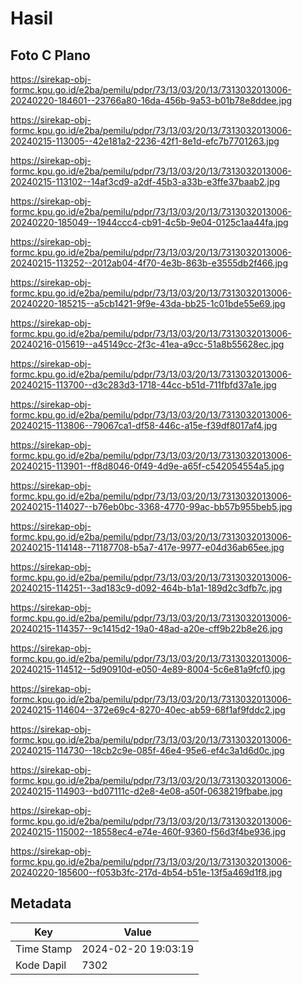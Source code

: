 # Hasil

## Foto C Plano

https://sirekap-obj-formc.kpu.go.id/e2ba/pemilu/pdpr/73/13/03/20/13/7313032013006-20240220-184601--23766a80-16da-456b-9a53-b01b78e8ddee.jpg

https://sirekap-obj-formc.kpu.go.id/e2ba/pemilu/pdpr/73/13/03/20/13/7313032013006-20240215-113005--42e181a2-2236-42f1-8e1d-efc7b7701263.jpg

https://sirekap-obj-formc.kpu.go.id/e2ba/pemilu/pdpr/73/13/03/20/13/7313032013006-20240215-113102--14af3cd9-a2df-45b3-a33b-e3ffe37baab2.jpg

https://sirekap-obj-formc.kpu.go.id/e2ba/pemilu/pdpr/73/13/03/20/13/7313032013006-20240220-185049--1944ccc4-cb91-4c5b-9e04-0125c1aa44fa.jpg

https://sirekap-obj-formc.kpu.go.id/e2ba/pemilu/pdpr/73/13/03/20/13/7313032013006-20240215-113252--2012ab04-4f70-4e3b-863b-e3555db2f466.jpg

https://sirekap-obj-formc.kpu.go.id/e2ba/pemilu/pdpr/73/13/03/20/13/7313032013006-20240220-185215--a5cb1421-9f9e-43da-bb25-1c01bde55e69.jpg

https://sirekap-obj-formc.kpu.go.id/e2ba/pemilu/pdpr/73/13/03/20/13/7313032013006-20240216-015619--a45149cc-2f3c-41ea-a9cc-51a8b55628ec.jpg

https://sirekap-obj-formc.kpu.go.id/e2ba/pemilu/pdpr/73/13/03/20/13/7313032013006-20240215-113700--d3c283d3-1718-44cc-b51d-711fbfd37a1e.jpg

https://sirekap-obj-formc.kpu.go.id/e2ba/pemilu/pdpr/73/13/03/20/13/7313032013006-20240215-113806--79067ca1-df58-446c-a15e-f39df8017af4.jpg

https://sirekap-obj-formc.kpu.go.id/e2ba/pemilu/pdpr/73/13/03/20/13/7313032013006-20240215-113901--ff8d8046-0f49-4d9e-a65f-c542054554a5.jpg

https://sirekap-obj-formc.kpu.go.id/e2ba/pemilu/pdpr/73/13/03/20/13/7313032013006-20240215-114027--b76eb0bc-3368-4770-99ac-bb57b955beb5.jpg

https://sirekap-obj-formc.kpu.go.id/e2ba/pemilu/pdpr/73/13/03/20/13/7313032013006-20240215-114148--71187708-b5a7-417e-9977-e04d36ab65ee.jpg

https://sirekap-obj-formc.kpu.go.id/e2ba/pemilu/pdpr/73/13/03/20/13/7313032013006-20240215-114251--3ad183c9-d092-464b-b1a1-189d2c3dfb7c.jpg

https://sirekap-obj-formc.kpu.go.id/e2ba/pemilu/pdpr/73/13/03/20/13/7313032013006-20240215-114357--9c1415d2-19a0-48ad-a20e-cff9b22b8e26.jpg

https://sirekap-obj-formc.kpu.go.id/e2ba/pemilu/pdpr/73/13/03/20/13/7313032013006-20240215-114512--5d90910d-e050-4e89-8004-5c6e81a9fcf0.jpg

https://sirekap-obj-formc.kpu.go.id/e2ba/pemilu/pdpr/73/13/03/20/13/7313032013006-20240215-114604--372e69c4-8270-40ec-ab59-68f1af9fddc2.jpg

https://sirekap-obj-formc.kpu.go.id/e2ba/pemilu/pdpr/73/13/03/20/13/7313032013006-20240215-114730--18cb2c9e-085f-46e4-95e6-ef4c3a1d6d0c.jpg

https://sirekap-obj-formc.kpu.go.id/e2ba/pemilu/pdpr/73/13/03/20/13/7313032013006-20240215-114903--bd07111c-d2e8-4e08-a50f-0638219fbabe.jpg

https://sirekap-obj-formc.kpu.go.id/e2ba/pemilu/pdpr/73/13/03/20/13/7313032013006-20240215-115002--18558ec4-e74e-460f-9360-f56d3f4be936.jpg

https://sirekap-obj-formc.kpu.go.id/e2ba/pemilu/pdpr/73/13/03/20/13/7313032013006-20240220-185600--f053b3fc-217d-4b54-b51e-13f5a469d1f8.jpg


## Metadata

| Key        | Value               |
| ---------- | ------------------- |
| Time Stamp | 2024-02-20 19:03:19 |
| Kode Dapil | 7302                |



